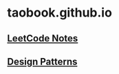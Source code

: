 # taobook.github.io
## [LeetCode Notes](https://taobook.github.io/leetcode)
## [Design Patterns](https://taobook.github.io/designpattern)
